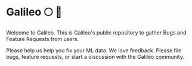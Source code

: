 # Galileo :full_moon: :telescope:

Welcome to Galileo. This is Galileo's public repository to gather Bugs and Feature Requests from users.

Please help us help you fix your ML data. We love feedback. Please file bugs, feature requests, or start a discussion with the Galileo community.
